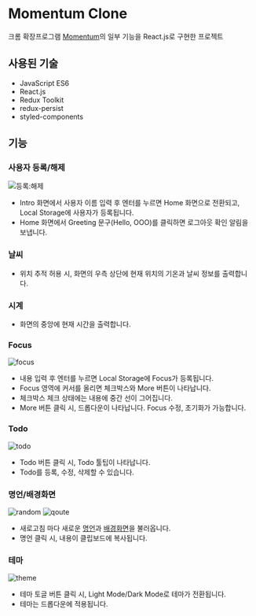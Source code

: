 # Momentum Clone

크롬 확장프로그램 [Momentum](https://momentumdash.com/)의 일부 기능을 React.js로 구현한 프로젝트



## 사용된 기술
* JavaScript ES6
* React.js
* Redux Toolkit
* redux-persist
* styled-components

## 기능
### 사용자 등록/해제
![등록:해제](https://user-images.githubusercontent.com/39563609/139577992-f6f690dd-bc29-40a6-b3f5-1854c95dec68.GIF)
* Intro 화면에서 사용자 이름 입력 후 엔터를 누르면 Home 화면으로 전환되고, Local Storage에 사용자가 등록됩니다.
* Home 화면에서 Greeting 문구(Hello, OOO)를 클릭하면 로그아웃 확인 알림을 보냅니다.

### 날씨
* 위치 추적 허용 시, 화면의 우측 상단에 현재 위치의 기온과 날씨 정보를 출력합니다.

### 시계
* 화면의 중앙에 현재 시간을 출력합니다.

### Focus
![focus](https://user-images.githubusercontent.com/39563609/139578277-dd427d1d-6d36-4308-895a-4a1a2e96ea4e.GIF)
* 내용 입력 후 엔터를 누르면 Local Storage에 Focus가 등록됩니다.
* Focus 영역에 커서를 올리면 체크박스와 More 버튼이 나타납니다.
* 체크박스 체크 상태에는 내용에 중간 선이 그어집니다.
* More 버튼 클릭 시, 드롭다운이 나타납니다. Focus 수정, 초기화가 가능합니다.

### Todo
![todo](https://user-images.githubusercontent.com/39563609/139586256-bf542e4b-9158-47d0-a390-0427a2bd9996.GIF)
* Todo 버튼 클릭 시, Todo 툴팁이 나타납니다.
* Todo를 등록, 수정, 삭제할 수 있습니다.

### 명언/배경화면
![random](https://user-images.githubusercontent.com/39563609/139578955-626747c3-621e-45ca-ba77-122974b1f7eb.GIF)
![qoute](https://user-images.githubusercontent.com/39563609/139578544-d219780f-0742-43ac-abbf-0f09237c1308.GIF)
* 새로고침 마다 새로운 [명언](https://github.com/lukePeavey/quotable)과 [배경화면](https://source.unsplash.com/)을 불러옵니다.
* 명언 클릭 시, 내용이 클립보드에 복사됩니다.

### 테마
![theme](https://user-images.githubusercontent.com/39563609/139578626-8a273b4c-bb90-4eea-b260-72b39c58c66d.GIF)
* 테마 토글 버튼 클릭 시, Light Mode/Dark Mode로 테마가 전환됩니다.
* 테마는 드롭다운에 적용됩니다.
